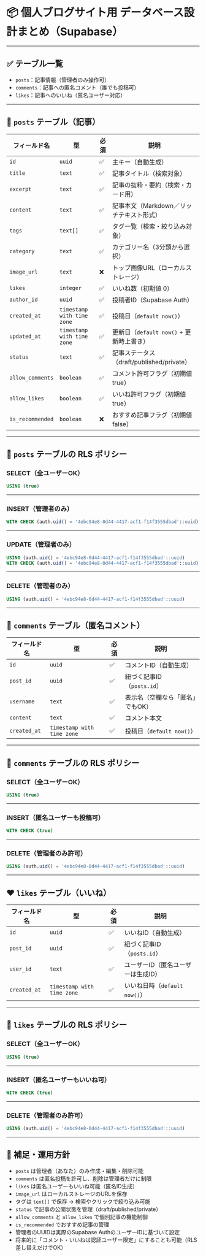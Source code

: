 # 📦 個人ブログサイト用 データベース設計まとめ（Supabase）

---

## ✅ テーブル一覧

- `posts`：記事情報（管理者のみ操作可）  
- `comments`：記事への匿名コメント（誰でも投稿可）
- `likes`：記事へのいいね（匿名ユーザー対応）

---

## 📄 `posts` テーブル（記事）

| フィールド名      | 型                    | 必須 | 説明                                      |
|-------------------|-----------------------|------|-------------------------------------------|
| `id`              | `uuid`                | ✅   | 主キー（自動生成）                        |
| `title`           | `text`                | ✅   | 記事タイトル（検索対象）                  |
| `excerpt`         | `text`                | ✅   | 記事の抜粋・要約（検索・カード用）       |
| `content`         | `text`                | ✅   | 記事本文（Markdown／リッチテキスト形式） |
| `tags`            | `text[]`              | ✅   | タグ一覧（検索・絞り込み対象）           |
| `category`        | `text`                | ✅   | カテゴリー名（3分類から選択）               |
| `image_url`       | `text`                | ❌   | トップ画像URL（ローカルストレージ）        |
| `likes`           | `integer`             | ✅   | いいね数（初期値 0）                      |
| `author_id`       | `uuid`                | ✅   | 投稿者ID（Supabase Auth）                 |
| `created_at`      | `timestamp with time zone` | ✅ | 投稿日（`default now()`）                |
| `updated_at`      | `timestamp with time zone` | ✅ | 更新日（`default now()` + 更新時上書き） |
| `status`          | `text`                | ✅   | 記事ステータス（draft/published/private） |
| `allow_comments`  | `boolean`             | ✅   | コメント許可フラグ（初期値 true）         |
| `allow_likes`     | `boolean`             | ✅   | いいね許可フラグ（初期値 true）           |
| `is_recommended`  | `boolean`             | ❌   | おすすめ記事フラグ（初期値 false）        |

---

## 🔐 `posts` テーブルの RLS ポリシー

### SELECT（全ユーザーOK）

```sql
USING (true)
```

---

### INSERT（管理者のみ）

```sql
WITH CHECK (auth.uid() = '4ebc94e8-0d44-4417-acf1-f14f3555dbad'::uuid)
```

---

### UPDATE（管理者のみ）

```sql
USING (auth.uid() = '4ebc94e8-0d44-4417-acf1-f14f3555dbad'::uuid)
WITH CHECK (auth.uid() = '4ebc94e8-0d44-4417-acf1-f14f3555dbad'::uuid)
```

---

### DELETE（管理者のみ）

```sql
USING (auth.uid() = '4ebc94e8-0d44-4417-acf1-f14f3555dbad'::uuid)
```

---

## 💬 `comments` テーブル（匿名コメント）

| フィールド名   | 型                    | 必須 | 説明                                     |
|----------------|-----------------------|------|------------------------------------------|
| `id`           | `uuid`                | ✅   | コメントID（自動生成）                   |
| `post_id`      | `uuid`                | ✅   | 紐づく記事ID（`posts.id`）               |
| `username`     | `text`                | ✅   | 表示名（空欄なら「匿名」でもOK）        |
| `content`      | `text`                | ✅   | コメント本文                             |
| `created_at`   | `timestamp with time zone` | ✅ | 投稿日（`default now()`）               |

---

## 🔐 `comments` テーブルの RLS ポリシー

### SELECT（全ユーザーOK）

```sql
USING (true)
```

---

### INSERT（匿名ユーザーも投稿可）

```sql
WITH CHECK (true)
```

---

### DELETE（管理者のみ許可）

```sql
USING (auth.uid() = '4ebc94e8-0d44-4417-acf1-f14f3555dbad'::uuid)
```

---

## ❤️ `likes` テーブル（いいね）

| フィールド名   | 型                    | 必須 | 説明                                     |
|----------------|-----------------------|------|------------------------------------------|
| `id`           | `uuid`                | ✅   | いいねID（自動生成）                     |
| `post_id`      | `uuid`                | ✅   | 紐づく記事ID（`posts.id`）               |
| `user_id`      | `text`                | ✅   | ユーザーID（匿名ユーザーは生成ID）       |
| `created_at`   | `timestamp with time zone` | ✅ | いいね日時（`default now()`）           |

---

## 🔐 `likes` テーブルの RLS ポリシー

### SELECT（全ユーザーOK）

```sql
USING (true)
```

---

### INSERT（匿名ユーザーもいいね可）

```sql
WITH CHECK (true)
```

---

### DELETE（管理者のみ許可）

```sql
USING (auth.uid() = '4ebc94e8-0d44-4417-acf1-f14f3555dbad'::uuid)
```

---

## 📝 補足・運用方針

- `posts` は管理者（あなた）のみ作成・編集・削除可能
- `comments` は匿名投稿を許可し、削除は管理者だけに制限
- `likes` は匿名ユーザーもいいね可能（匿名ID生成）
- `image_url` はローカルストレージのURLを保存
- タグは `text[]` で保存 → 検索やクリックで絞り込み可能
- `status` で記事の公開状態を管理（draft/published/private）
- `allow_comments` と `allow_likes` で個別記事の機能制御
- `is_recommended` でおすすめ記事の管理
- 管理者のUUIDは実際のSupabase AuthのユーザーIDに基づいて設定
- 将来的に「コメント・いいねは認証ユーザー限定」にすることも可能（RLS差し替えだけでOK）
